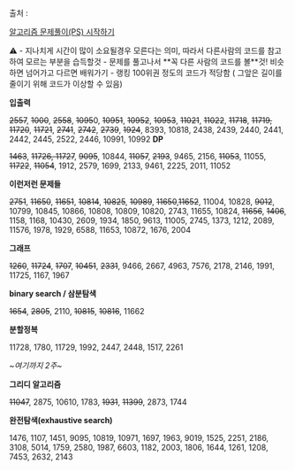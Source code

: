 출처 : 

[알고리즘 문제풀이(PS) 시작하기](https://plzrun.tistory.com/entry/%EC%95%8C%EA%B3%A0%EB%A6%AC%EC%A6%98-%EB%AC%B8%EC%A0%9C%ED%92%80%EC%9D%B4PS-%EC%8B%9C%EC%9E%91%ED%95%98%EA%B8%B0)

<aside>
⚠️ - 지나치게 시간이 많이 소요될경우 모른다는 의미, 따라서 다른사람의 코드를 참고하여 모르는 부분을 습득할것
- 문제를 풀고나서 **꼭 다른 사람의 코드를 볼**것! 비슷하면 넘어가고 다르면 배워가기
- 랭킹 100위권 정도의 코드가 적당함 ( 그앞은 길이를 줄이기 위해 코드가 이상할 수 있음)

</aside>

**입출력**

~~2557~~, ~~1000~~, ~~2558~~, ~~1095~~0, ~~10951~~, ~~10952~~, ~~10953~~, ~~11021~~, ~~11022~~, ~~11718~~, ~~11719, 11720~~, ~~11721~~, ~~2741~~, ~~2742~~, ~~2739~~, ~~1924~~, 8393, 10818, 2438, 2439, 2440, 2441, 2442, 2445, 2522, 2446, 10991, 10992
**DP**

~~1463~~, ~~11726, 11727~~, ~~9095~~, 10844, ~~11057~~, ~~2193~~, 9465, 2156, ~~11053~~, 11055, ~~11722~~, ~~11054~~, 1912, 2579, 1699, 2133, 9461, 2225, 2011, 11052

**이런저런 문제들**

~~2751~~, ~~11650~~, ~~11651~~, ~~10814~~, ~~10825~~, ~~10989~~, ~~11650~~,~~11652~~, 11004, 10828, ~~9012~~, 10799, 10845, 10866, 10808, 10809, 10820, 2743, 11655, 10824, ~~11656~~, ~~1406~~, 1158, 1168, 10430, 2609, 1934, 1850, 9613, 11005, 2745, 1373, 1212, 2089, 11576, 1978, 1929, 6588, 11653, 10872, 1676, 2004

**그래프**

~~1260~~, ~~11724~~, ~~1707~~, ~~10451~~, ~~2331~~, 9466, 2667, 4963, 7576, 2178, 2146, 1991, 11725, 1167, 1967

**binary search / 삼분탐색**

~~1654~~, ~~2805~~, 2110, ~~10815~~, ~~10816~~, 11662

**분할정복**

11728, 1780, 11729, 1992, 2447, 2448, 1517, 2261

*~여기까지 2주~*

**그리디 알고리즘**

~~11047~~, 2875, 10610, 1783, ~~1931~~, ~~11399~~, 2873, 1744

**완전탐색(exhaustive search)**

1476, 1107, 1451, 9095, 10819, 10971, 1697, 1963, 9019, 1525, 2251, 2186, 3108, 5014, 1759, 2580, 1987, 6603, 1182, 2003, 1806, 1644, 1261, 1208, 7453, 2632, 2143 


